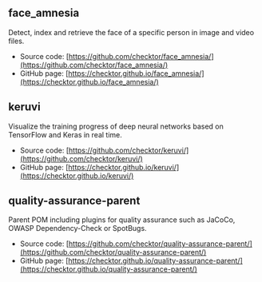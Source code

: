 ## face_amnesia

Detect, index and retrieve the face of a specific person in image and video files.

- Source code: [https://github.com/checktor/face_amnesia/](https://github.com/checktor/face_amnesia/)
- GitHub page: [https://checktor.github.io/face_amnesia/](https://checktor.github.io/face_amnesia/)

## keruvi

Visualize the training progress of deep neural networks based on TensorFlow and Keras in real time.

- Source code: [https://github.com/checktor/keruvi/](https://github.com/checktor/keruvi/)
- GitHub page: [https://checktor.github.io/keruvi/](https://checktor.github.io/keruvi/)

## quality-assurance-parent

Parent POM including plugins for quality assurance such as JaCoCo, OWASP Dependency-Check or SpotBugs.

- Source code: [https://github.com/checktor/quality-assurance-parent/](https://github.com/checktor/quality-assurance-parent/)
- GitHub page: [https://checktor.github.io/quality-assurance-parent/](https://checktor.github.io/quality-assurance-parent/)
